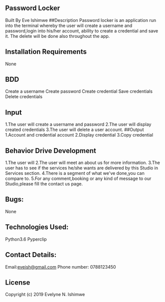 ## Password Locker
Built By Eve Ishimwe
##Description
Password locker is an application run into the terminal whereby the user will create a username and password,login into his/her account,
ability to create a credential and save it. The delete will be done also throughout the app.
## Installation Requirements
None
## BDD
Create a username
Create password
Create credential
Save credentials
Delete credentials
## Input
1.The user will create a username and password
2.The user will display created credentials
3.The user will delete a user account.
##Output
1.Account and credential account
2.Display credential
3.Copy credential
## Behavior Drive Development
1.The user will 
2.The user will meet an about us for more information.
3.The user has to see if the services he/she wants are delivered by this Studio in Services section.
4.There is a segment of what we've done,you can compare to.
5.For any comment,booking or any kind of message to our Studio,please fill the contact us page.
## Bugs:
None
## Technologies Used:
Python3.6
Pyperclip
## Contact Details:
Email:eveish@gmail.com
Phone number: 0788123450
## License
Copyright (c) 2019 Evelyne N. Ishimwe
